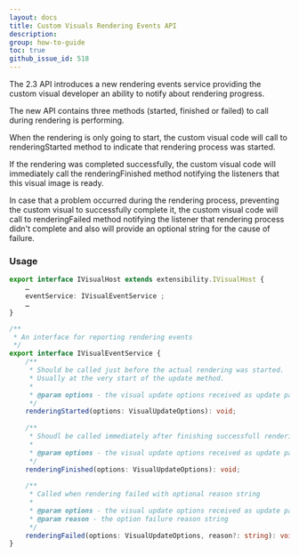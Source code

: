 ```yaml
---
layout: docs
title: Custom Visuals Rendering Events API
description: 
group: how-to-guide
toc: true
github_issue_id: 518
---
```


The 2.3 API introduces a new rendering events service providing the custom visual developer an ability to notify about rendering progress. 

The new API contains three methods (started, finished or failed) to call during rendering is performing.

When the rendering is only going to start, the custom visual code will call to renderingStarted method to indicate that rendering process was started.

If the rendering was completed successfully, the custom visual code will immediately call the renderingFinished method notifying the listeners that this visual image is ready.

In case that a problem occurred during the rendering process, preventing the custom visual to successfully complete it, the custom visual code will call to renderingFailed method notifying the listener that rendering process didn't complete and also will provide an optional string for the cause of failure.

### Usage
```typescript
export interface IVisualHost extends extensibility.IVisualHost {
	…
	eventService: IVisualEventService ;
	…
}

/** 
 * An interface for reporting rendering events 
 */
export interface IVisualEventService {
	/**
	 * Should be called just before the actual rendering was started. 
	 * Usually at the very start of the update method.
	 * 
	 * @param options - the visual update options received as update parameter
	 */
	renderingStarted(options: VisualUpdateOptions): void;
	
	/**
	 * Shoudl be called immediately after finishing successfull rendering.
	 * 
	 * @param options - the visual update options received as update parameter
	 */
	renderingFinished(options: VisualUpdateOptions): void;
	
	/**
	 * Called when rendering failed with optional reason string
	 * 
	 * @param options - the visual update options received as update parameter
	 * @param reason - the option failure reason string
	 */
	renderingFailed(options: VisualUpdateOptions, reason?: string): void;
}
```